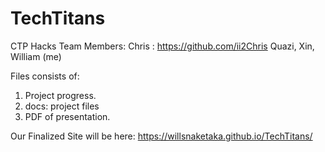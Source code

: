 # TechTitans
CTP Hacks
Team Members: 
Chris : https://github.com/ii2Chris
Quazi, 
Xin, 
William (me)

Files consists of: 

1) Project progress.
2) docs: project files
3) PDF of presentation.


Our Finalized Site will be here: 
https://willsnaketaka.github.io/TechTitans/
